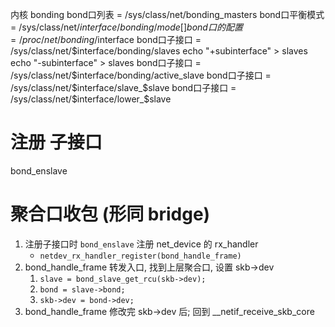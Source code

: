内核 bonding
bond口列表      = /sys/class/net/bonding_masters
bond口平衡模式  = /sys/class/net/$interface/bonding/mode []
bond口的配置    = /proc/net/bonding/$interface
bond口子接口    = /sys/class/net/$interface/bonding/slaves
    echo "+subinterface" > slaves
    echo "-subinterface" > slaves
bond口子接口    = /sys/class/net/$interface/bonding/active_slave
bond口子接口    = /sys/class/net/$interface/slave_$slave
bond口子接口    = /sys/class/net/$interface/lower_$slave

# 注册 子接口
bond_enslave

# 聚合口收包 (形同 bridge)
1. 注册子接口时 `bond_enslave` 注册 net_device 的 rx_handler
    + `netdev_rx_handler_register(bond_handle_frame)`
2. bond_handle_frame 转发入口, 找到上层聚合口, 设置 skb->dev
    1. `slave = bond_slave_get_rcu(skb->dev);`
	2. `bond = slave->bond;`
    3. `skb->dev = bond->dev;`
3. bond_handle_frame 修改完 skb->dev 后; 回到 __netif_receive_skb_core
